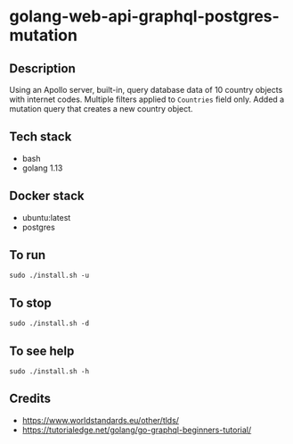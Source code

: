 # golang-web-api-graphql-postgres-mutation

## Description
Using an Apollo server, built-in, query database
data of 10 country objects with internet codes.
Multiple filters applied to `Countries` field only.
Added a mutation query that creates a new country
object.

## Tech stack
- bash
- golang 1.13

## Docker stack
- ubuntu:latest
- postgres

## To run
`sudo ./install.sh -u`

## To stop
`sudo ./install.sh -d`

## To see help
`sudo ./install.sh -h`

## Credits
- https://www.worldstandards.eu/other/tlds/
- https://tutorialedge.net/golang/go-graphql-beginners-tutorial/
